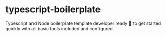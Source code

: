 # typescript-boilerplate
Typescript and Node boilerplate template developer ready 🚀 to get started quickly with all basic tools included and configured.
